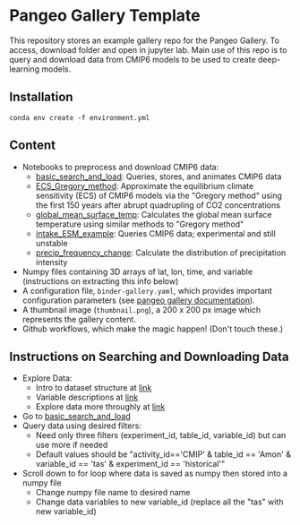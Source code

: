 # Pangeo Gallery Template

This repository stores an example gallery repo for the Pangeo Gallery.
To access, download folder and open in jupyter lab.
Main use of this repo is to query and download data from CMIP6 models to be used to create deep-learning models.

## Installation
```
conda env create -f environment.yml
```

## Content
- Notebooks to preprocess and download CMIP6 data:
  - [basic_search_and_load](basic_search_and_load.ipynb): Queries, stores, and animates CMIP6 data
  - [ECS_Gregory_method](ECS_Gregory_method.ipynb): Approximate the equilibrium climate sensitivity (ECS) of CMIP6 models via the "Gregory method" using the first 150 years after abrupt quadrupling of CO2 concentrations 
  - [global_mean_surface_temp](global_mean_surface_temp.ipynb): Calculates the global mean surface temperature using similar methods to "Gregory method"
  - [intake_ESM_example](intake_ESM_example.ipynb): Queries CMIP6 data; experimental and still unstable
  - [precip_frequency_change](precip_frequency_change.ipynb): Calculate the distribution of precipitation intensity
- Numpy files containing 3D arrays of lat, lon, time, and variable (instructions on extracting this info below)
- A configuration file, `binder-gallery.yaml`, which provides important
  configuration parameters (see [pangeo gallery documentation](http://gallery.pangeo.io)).
- A thumbnail image (`thumbnail.png`), a 200 x 200 px image which represents
  the gallery content.
- Github workflows, which make the magic happen! (Don't touch these.)

## Instructions on Searching and Downloading Data
- Explore Data:
  - Intro to dataset structure at [link](https://docs.google.com/document/d/1yUx6jr9EdedCOLd--CPdTfGDwEwzPpCF6p1jRmqx-0Q/edit#)
  - Variable descriptions at [link](https://docs.google.com/spreadsheets/d/1UUtoz6Ofyjlpx5LdqhKcwHFz2SGoTQV2_yekHyMfL9Y/edit#gid=1221485271)
  - Explore data more throughly at [link](https://esgf-node.llnl.gov/search/cmip6/)
- Go to [basic_search_and_load](basic_search_and_load.ipynb)
- Query data using desired filters:
  - Need only three filters (experiment_id, table_id, variable_id) but can use more if needed
  - Default values should be "activity_id=='CMIP' & table_id == 'Amon' & variable_id == 'tas' & experiment_id == 'historical'"
- Scroll down to for loop where data is saved as numpy then stored into a numpy file
  - Change numpy file name to desired name 
  - Change data variables to new variable_id (replace all the "tas" with new variable_id)